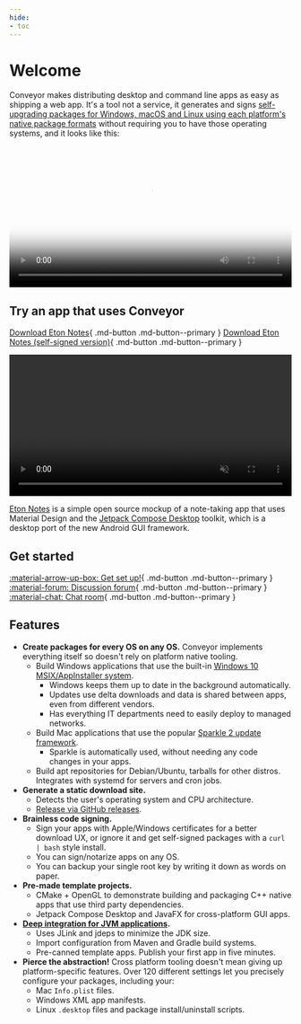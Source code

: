 ```yaml
---
hide:
- toc
---
```


# Welcome

Conveyor makes distributing desktop and command line apps as easy as shipping a web app. It's a tool not a service, it generates and signs [self-upgrading packages for Windows, macOS and Linux using each platform's native package formats](outputs.md) without requiring you to have those operating systems, and it looks like this:

<video width="100%" poster="https://conveyor.hydraulic.dev/assets/promo.jpg" controls><source src="https://conveyor.hydraulic.dev/assets/promo.mp4" type="video/mp4"></video>

## Try an app that uses Conveyor

[Download Eton Notes](https://downloads.hydraulic.dev/eton-sample/download.html){ .md-button .md-button--primary }   [Download Eton Notes (self-signed version)](https://downloads.hydraulic.dev/eton-sample/selfsigned/download.html){ .md-button .md-button--primary }

<video width="100%" playsinline autoplay muted loop><source src="https://downloads.hydraulic.dev/eton-sample/eton.mp4" type="video/mp4"></video>

[Eton Notes](https://github.com/hydraulic-software/eton-desktop) is a simple open source mockup of a note-taking app that uses Material Design and the [Jetpack Compose Desktop](https://www.jetbrains.com/lp/compose-desktop/) toolkit, which is a desktop port of the new Android GUI framework.

## Get started

[ :material-arrow-up-box: Get set up!](download-conveyor.md){ .md-button .md-button--primary } [ :material-forum: Discussion forum](https://github.com/hydraulic-software/conveyor/discussions){ .md-button .md-button--primary } [ :material-chat: Chat room](https://hydraulic.zulipchat.com/#narrow/stream/329916-general){ .md-button .md-button--primary }

## Features

* **Create packages for every OS on any OS.** Conveyor implements everything itself so doesn't rely on platform native tooling.
    * Build Windows applications that use the built-in [Windows 10 MSIX/AppInstaller system](outputs.md).
        * Windows keeps them up to date in the background automatically.
        * Updates use delta downloads and data is shared between apps, even from different vendors.
        * Has everything IT departments need to easily deploy to managed networks.
    * Build Mac applications that use the popular [Sparkle 2 update framework](https://sparkle-project.org/).
        * Sparkle is automatically used, without needing any code changes in your apps.
    * Build apt repositories for Debian/Ubuntu, tarballs for other distros. Integrates with systemd for servers and cron jobs.
* **Generate a static download site.**
    * Detects the user's operating system and CPU architecture.
    * [Release via GitHub releases](configs/download-pages#publishing-through-github).
* **Brainless code signing.**
    * Sign your apps with Apple/Windows certificates for a better download UX, or ignore it and get self-signed packages with a `curl | bash` style install.    
    * You can sign/notarize apps on any OS. 
    * You can backup your single root key by writing it down as words on paper.
* **Pre-made template projects.**
    * CMake + OpenGL to demonstrate building and packaging C++ native apps that use third party dependencies.
    * Jetpack Compose Desktop and JavaFX for cross-platform GUI apps. 
* **[Deep integration for JVM applications](configs/jvm.md).**
    * Uses JLink and jdeps to minimize the JDK size.
    * Import configuration from Maven and Gradle build systems.
    * Pre-canned template apps. Publish your first app in five minutes.
* **Pierce the abstraction!** Cross platform tooling doesn't mean giving up platform-specific features. Over 120 different settings let you precisely configure your packages, including your:
    * Mac `Info.plist` files.
    * Windows XML app manifests.
    * Linux `.desktop` files and package install/uninstall scripts.
